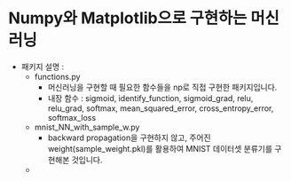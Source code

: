 # Numpy와 Matplotlib으로 구현하는 머신러닝

- 패키지 설명 : 
  - functions.py
      - 머신러닝을 구현할 때 필요한 함수들을 np로 직접 구현한 패키지입니다.
      - 내장 함수 : sigmoid, identify_function, sigmoid_grad, relu, relu_grad, softmax, mean_squared_error, cross_entropy_error, softmax_loss
  - mnist_NN_with_sample_w.py
      - backward propagation을 구현하지 않고, 주어진 weight(sample_weight.pkl)를 활용하여 MNIST 데이터셋 분류기를 구현해본 것입니다.
  - 
